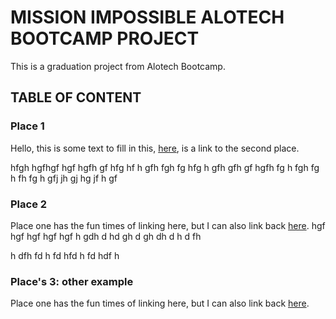 # MISSION IMPOSSIBLE ALOTECH BOOTCAMP PROJECT

This is a graduation project from Alotech Bootcamp.

## TABLE OF CONTENT

### Place 1

Hello, this is some text to fill in this, [here](#place-2), is a link to the second place.

hfgh
hgfhgf
hgf
hgfh
gf
hfg
hf
h
gfh
fgh
fg
hfg
h
gfh
gfh
gf
hgfh
fg
h
fgh
fg
h
fh
fg
h
gfj
jh
gj
hg
jf
h
gf

### Place 2

Place one has the fun times of linking here, but I can also link back [here](#place-1).
hgf
hgf
hgf
hgf
hgf
h
gdh
d
hd
gh
d
gh
dh
d
h
d
fh

h
dfh
fd
h
fd
hfd
h
fd
hdf
h

### Place's 3: other example

Place one has the fun times of linking here, but I can also link back [here](#places-3-other-example).
